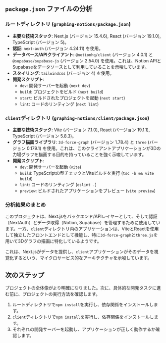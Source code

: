 ## `package.json` ファイルの分析

### ルートディレクトリ (`graphing-notions/package.json`)

- **主要な技術スタック**: Next.js (バージョン 15.4.6), React (バージョン 19.1.0), TypeScript (バージョン 5)。
- **認証**: `next-auth` (バージョン 4.24.11) を使用。
- **データベース/APIクライアント**: `@notionhq/client` (バージョン 4.0.1) と `@supabase/supabase-js` (バージョン 2.54.0) を使用。これは、Notion APIとSupabaseをデータソースとして利用していることを示唆しています。
- **スタイリング**: `tailwindcss` (バージョン 4) を使用。
- **開発スクリプト**:
    - `dev`: 開発サーバーを起動 (`next dev`)
    - `build`: プロジェクトをビルド (`next build`)
    - `start`: ビルドされたプロジェクトを起動 (`next start`)
    - `lint`: コードのリンティング (`next lint`)

### `client`ディレクトリ (`graphing-notions/client/package.json`)

- **主要な技術スタック**: Vite (バージョン 7.1.0), React (バージョン 19.1.1), TypeScript (バージョン 5.8.3)。
- **グラフ描画ライブラリ**: `3d-force-graph` (バージョン 1.78.4) と `three` (バージョン 0.179.1) を使用。これは、このクライアントアプリケーションが3Dの力場グラフを描画する目的を持っていることを強く示唆しています。
- **開発スクリプト**:
    - `dev`: 開発サーバーを起動 (`vite`)
    - `build`: TypeScriptの型チェックとViteビルドを実行 (`tsc -b && vite build`)
    - `lint`: コードのリンティング (`eslint .`)
    - `preview`: ビルドされたアプリケーションをプレビュー (`vite preview`)

### 分析結果のまとめ

このプロジェクトは、Next.jsをバックエンド/APIレイヤーとして、そして認証（NextAuth）とデータ取得（Notion, Supabase）を管理するために使用しています。一方、`client`ディレクトリ内のアプリケーションは、ViteとReactを使用して独立したフロントエンドとして機能し、特に`3d-force-graph`と`three.js`を用いて3Dグラフの描画に特化しているようです。

これは、Next.jsがデータを提供し、`client`アプリケーションがそのデータを視覚化するという、マイクロサービス的なアーキテクチャを示唆しています。

## 次のステップ

プロジェクトの全体像がより明確になりました。次に、具体的な開発タスクに進む前に、プロジェクトの実行方法を確認します。

1.  ルートディレクトリで`npm install`を実行し、依存関係をインストールします。
2.  `client`ディレクトリで`npm install`を実行し、依存関係をインストールします。
3.  それぞれの開発サーバーを起動し、アプリケーションが正しく動作するか確認します。